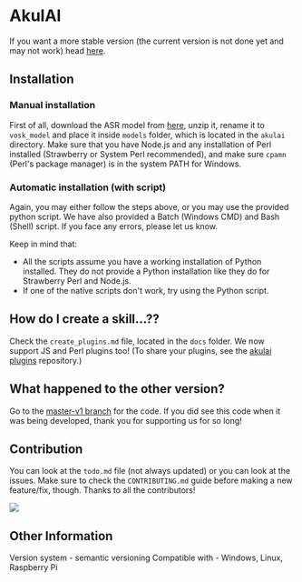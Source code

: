 # AkulAI

If you want a more stable version (the current version is not done yet and may not work) head [here](https://github.com/Akul-AI/akulai/tree/master-v1).

## Installation

### Manual installation

First of all, download the ASR model from [here](https://alphacephei.com/vosk/models), unzip it, rename it to `vosk_model` and place it inside `models` folder, which is located in the `akulai` directory. Make sure that you have Node.js and any installation of Perl installed (Strawberry or System Perl recommended), and make sure `cpamn` (Perl's package manager) is in the system PATH for Windows.

### Automatic installation (with script)

Again, you may either follow the steps above, or you may use the provided python script. We have also provided a Batch (Windows CMD) and Bash (Shell) script. If you face any errors, please let us know.

Keep in mind that:
 - All the scripts assume you have a working installation of Python installed. They do not provide a Python installation like they do for Strawberry Perl and Node.js.
 - If one of the native scripts don't work, try using the Python script.

## How do I create a skill...??

Check the `create_plugins.md` file, located in the `docs` folder. We now support JS and Perl plugins too! (To share your plugins, see the [akulai plugins](https://github.com/Akul-AI/akulai-plugins) repository.)

## What happened to the other version?

Go to the [master-v1 branch](https://github.com/Akul-AI/akulai/tree/master-v1) for the code. If you did see this code when it was being developed, thank you for supporting us for so long!

## Contribution

You can look at the `todo.md` file (not always updated) or you can look at the issues. Make sure to check the `CONTRIBUTING.md` guide before making a new feature/fix, though. Thanks to all the contributors!

<a href="https://github.com/Akul-AI/akulai/graphs/contributors">
  <img src="https://contrib.rocks/image?repo=Akul-AI/akulai" />
</a>


## Other Information
Version system - semantic versioning
Compatible with - Windows, Linux, Raspberry Pi
